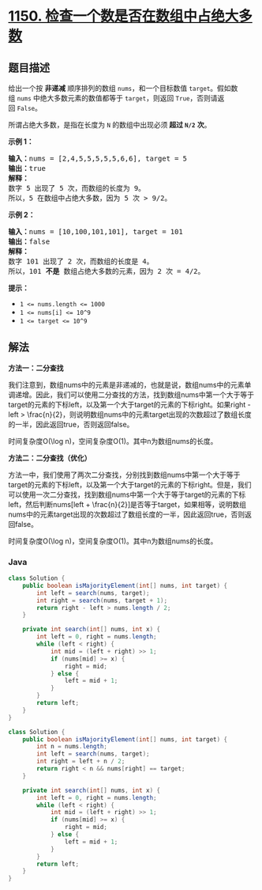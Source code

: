 # [1150. 检查一个数是否在数组中占绝大多数](https://leetcode.cn/problems/check-if-a-number-is-majority-element-in-a-sorted-array)

## 题目描述

<p>给出一个按 <strong>非递减</strong> 顺序排列的数组 <code>nums</code>，和一个目标数值 <code>target</code>。假如数组 <code>nums</code> 中绝大多数元素的数值都等于 <code>target</code>，则返回 <code>True</code>，否则请返回 <code>False</code>。</p>

<p>所谓占绝大多数，是指在长度为 <code>N</code> 的数组中出现必须<strong> 超过 <code>N/2</code></strong> <strong>次</strong>。</p>



<p><strong>示例 1：</strong></p>

<pre>
<strong>输入：</strong>nums = [2,4,5,5,5,5,5,6,6], target = 5
<strong>输出：</strong>true
<strong>解释：</strong>
数字 5 出现了 5 次，而数组的长度为 9。
所以，5 在数组中占绝大多数，因为 5 次 > 9/2。
</pre>

<p><strong>示例 2：</strong></p>

<pre>
<strong>输入：</strong>nums = [10,100,101,101], target = 101
<strong>输出：</strong>false
<strong>解释：</strong>
数字 101 出现了 2 次，而数组的长度是 4。
所以，101 <strong>不是 </strong>数组占绝大多数的元素，因为 2 次 = 4/2。
</pre>



<p><strong>提示：</strong></p>

<ul>
	<li><code>1 <= nums.length <= 1000</code></li>
	<li><code>1 <= nums[i] <= 10^9</code></li>
	<li><code>1 <= target <= 10^9</code></li>
</ul>

## 解法

**方法一：二分查找**

我们注意到，数组nums中的元素是非递减的，也就是说，数组nums中的元素单调递增。因此，我们可以使用二分查找的方法，找到数组nums中第一个大于等于target的元素的下标left，以及第一个大于target的元素的下标right。如果right - left > \frac{n}{2}，则说明数组nums中的元素target出现的次数超过了数组长度的一半，因此返回true，否则返回false。

时间复杂度O(\log n)，空间复杂度O(1)。其中n为数组nums的长度。

**方法二：二分查找（优化）**

方法一中，我们使用了两次二分查找，分别找到数组nums中第一个大于等于target的元素的下标left，以及第一个大于target的元素的下标right。但是，我们可以使用一次二分查找，找到数组nums中第一个大于等于target的元素的下标left，然后判断nums[left + \frac{n}{2}]是否等于target，如果相等，说明数组nums中的元素target出现的次数超过了数组长度的一半，因此返回true，否则返回false。

时间复杂度O(\log n)，空间复杂度O(1)。其中n为数组nums的长度。

### **Java**

```java
class Solution {
    public boolean isMajorityElement(int[] nums, int target) {
        int left = search(nums, target);
        int right = search(nums, target + 1);
        return right - left > nums.length / 2;
    }

    private int search(int[] nums, int x) {
        int left = 0, right = nums.length;
        while (left < right) {
            int mid = (left + right) >> 1;
            if (nums[mid] >= x) {
                right = mid;
            } else {
                left = mid + 1;
            }
        }
        return left;
    }
}
```

```java
class Solution {
    public boolean isMajorityElement(int[] nums, int target) {
        int n = nums.length;
        int left = search(nums, target);
        int right = left + n / 2;
        return right < n && nums[right] == target;
    }

    private int search(int[] nums, int x) {
        int left = 0, right = nums.length;
        while (left < right) {
            int mid = (left + right) >> 1;
            if (nums[mid] >= x) {
                right = mid;
            } else {
                left = mid + 1;
            }
        }
        return left;
    }
}
```
